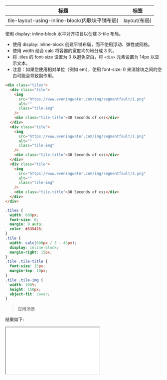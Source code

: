 | 标题                                           | 标签         |
| ---------------------------------------------- | ------------ |
| tile-layout-using-inline-block(内联块平铺布局) | layout(布局) |

使用 display: inline-block 水平对齐项目以创建 3-tile 布局。

- 使用 display: inline-block 创建平铺布局，而不使用浮动、弹性或网格。
- 使用 width 结合 calc 将容器的宽度均匀地分成 3 列。
- 将 .tiles 的 font-size 设置为 0 以避免空白，将 `<div>` 元素设置为 14px 以显示文本。
- 注意：如果您使用相对单位（例如 em），使用 font-size: 0 来消除块之间的空白可能会导致副作用。

```html
<div class="tiles">
  <div class="tile">
    <img
      src="https://www.eveningwater.com/img/segmentfault/1.png"
      alt=""
      class="tile-img"
    />
    <div class="tile-title">30 Seconds of css</div>
  </div>
  <div class="tile">
    <img
      src="https://www.eveningwater.com/img/segmentfault/2.png"
      alt=""
      class="tile-img"
    />
    <div class="tile-title">30 Seconds of css</div>
  </div>
  <div class="tile">
    <img
      src="https://www.eveningwater.com/img/segmentfault/3.png"
      alt=""
      class="tile-img"
    />
    <div class="tile-title">30 Seconds of css</div>
  </div>
</div>
```

```css
.tiles {
  width: 600px;
  font-size: 0;
  margin: 0 auto;
  color: #535455;
}
.tile {
  width: calc(600px / 3 - 45px);
  display: inline-block;
  margin-right: 15px;
}
.tile .tile-title {
  font-size: 15px;
  margin-top: 10px;
}
.tile .tile-img {
  width: 100%;
  height: 150px;
  object-fit: cover;
}
```

> 应用场景

<div class="code-editor" data-url="codes/css/html/tile-layout-using-inline-block.html" data-language="html"></div>

结果如下:

<iframe src="codes/css/html/tile-layout-using-inline-block.html"></iframe>
